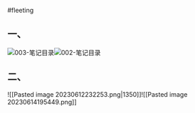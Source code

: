 #fleeting
## 一、

![003-笔记目录](D:/手机/Screenshot/003-笔记目录.png)![002-笔记目录](D:/手机/Screenshot/002-笔记目录.jpeg)
## 二、

![[Pasted image 20230612232253.png|1350]]![[Pasted image 20230614195449.png]]